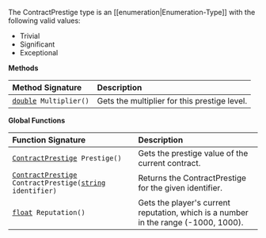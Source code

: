 The ContractPrestige type is an [[enumeration|Enumeration-Type]] with the following valid values:
* Trivial
* Significant
* Exceptional

**Methods**

| Method Signature | Description |
| :--- | :--- |
| [`double`](Numeric-Type)` Multiplier()` | Gets the multiplier for this prestige level. |

**Global Functions**

| Function Signature| Description |
| :--- | :--- |
| [`ContractPrestige`](ContractPrestige-Type)` Prestige()` | Gets the prestige value of the current contract. |
| [`ContractPrestige`](ContractPrestige-Type)` ContractPrestige(`[`string`](String-Type)` identifier)` | Returns the ContractPrestige for the given identifier. |
| [`float`](Numeric-Type)` Reputation()` | Gets the player's current reputation, which is a number in the range (-1000, 1000). |
